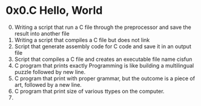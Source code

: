 # 0x0.C Hello, World
0. Writing a script that run a C file through the preprocessor and save the result into another file
1. Writing a script that compiles a C file but does not link
2. Script that generate assembly code for C code and save it in an output file
3. Script that compiles a C file and creates an executable file name cisfun
4. C program that prints exactly Programming is like building a multilingual puzzle followed by new line.
5. C program that print with proper grammar, but the outcome is a piece of art, followed by a new line.
6. C program that print size of various ttypes on the computer.
7.
